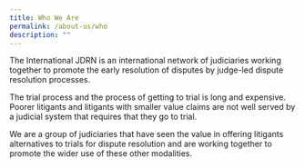 ```yaml
---
title: Who We Are
permalink: /about-us/who
description: ""
---
```

The International JDRN is an international network of judiciaries working together to promote the early resolution of disputes by judge-led dispute resolution processes.

The trial process and the process of getting to trial is long and expensive. Poorer litigants and litigants with smaller value claims are not well served by a judicial system that requires that they go to trial.

We are a group of judiciaries that have seen the value in offering litigants alternatives to trials for dispute resolution and are working together to promote the wider use of these other modalities.